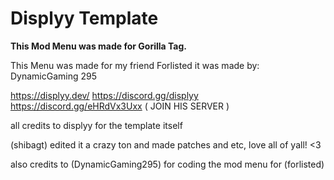 # Displyy Template
**This Mod Menu was made for Gorilla Tag.**

This Menu was made for my friend Forlisted it was made by: DynamicGaming 295


https://displyy.dev/
https://discord.gg/displyy
https://discord.gg/eHRdVx3Uxx
( JOIN HIS SERVER )

all credits to displyy for the template itself

(shibagt) edited it a crazy ton and made patches and etc, love all of yall! <3

also credits to (DynamicGaming295) for coding the mod menu for (forlisted)
